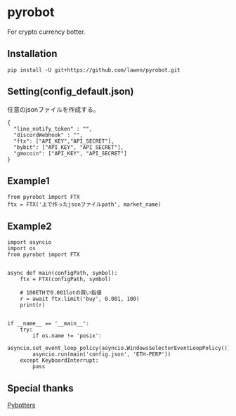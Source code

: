 # pyrobot
For crypto currency botter.

## Installation
```
pip install -U git+https://github.com/lawnn/pyrobot.git
```
## Setting(config_default.json)
任意のjsonファイルを作成する。
```
{
  "line_notify_token" : "",
  "discordWebhook" : "",
  "ftx": ["API_KEY","API_SECRET"],
  "bybit": ["API_KEY", "API_SECRET"],
  "gmocoin": ["API_KEY", "API_SECRET"]
}
```

## Example1    
```
from pyrobot import FTX
ftx = FTX('上で作ったjsonファイルpath', market_name)
```
## Example2
```
import asyncio
import os
from pyrobot import FTX


async def main(configPath, symbol):
    ftx = FTX(configPath, symbol)
    
    # 100ETHで0.001lotの買い指値
    r = await ftx.limit('buy', 0.001, 100)
    print(r)


if __name__ == '__main__':
    try:
        if os.name != 'posix':
            asyncio.set_event_loop_policy(asyncio.WindowsSelectorEventLoopPolicy())
        asyncio.run(main('config.json', 'ETH-PERP'))
    except KeyboardInterrupt:
        pass

```
## Special thanks   
[Pybotters](https://github.com/MtkN1/pybotters)

